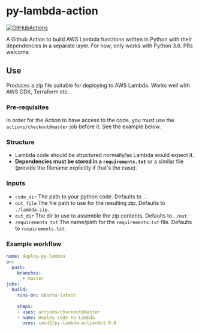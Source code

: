 # py-lambda-action

[![GitHubActions](https://img.shields.io/badge/listed%20on-GitHubActions-blue.svg)](https://github-actions.netlify.com/py-lambda)

A Github Action to build AWS Lambda functions written in Python with their dependencies in a separate layer. For now, only works with Python 3.6. PRs welcome.

## Use
Produces a zip file suitable for deploying to AWS Lambda.
Works well with AWS CDK, Terraform etc.

### Pre-requisites
In order for the Action to have access to the code, you must use the `actions/checkout@master` job before it. See the example below.

### Structure
- Lambda code should be structured normally/as Lambda would expect it.
- **Dependencies must be stored in a `requirements.txt`** or a similar file (provide the filename explicitly if that's the case).

### Inputs
- `code_dir`
    The path to your python  code. Defaults to `.`.
- `out_file`
    The file path to use for the resulting zip. Defaults to `./lambda.zip`.
- `out_dir`
    The dir to use to assemble the zip contents. Defaults to `./out`.
- `requirements_txt`
    The name/path for the `requirements.txt` file. Defaults to `requirements.txt`.

### Example workflow
```yaml
name: deploy-py-lambda
on:
  push:
    branches:
      - master
jobs:
  build:
    runs-on: ubuntu-latest
    
    steps:
    - uses: actions/checkout@master
    - name: Deploy code to Lambda
      uses: cmsd2/py-lambda-action@v1.0.0
```
